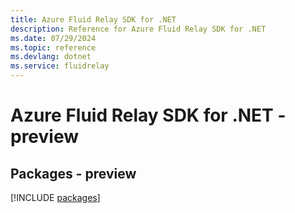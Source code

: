 ```yaml
---
title: Azure Fluid Relay SDK for .NET
description: Reference for Azure Fluid Relay SDK for .NET
ms.date: 07/29/2024
ms.topic: reference
ms.devlang: dotnet
ms.service: fluidrelay
---
```

# Azure Fluid Relay SDK for .NET - preview
## Packages - preview
[!INCLUDE [packages](fluid-relay-index.md)]